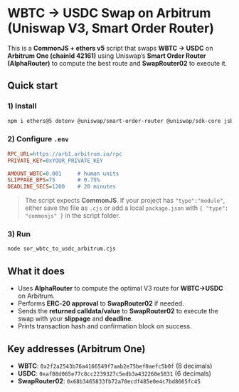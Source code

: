 # WBTC → USDC Swap on Arbitrum (Uniswap V3, Smart Order Router)

This is a **CommonJS + ethers v5** script that swaps **WBTC → USDC** on **Arbitrum One (chainId 42161)** using Uniswap’s **Smart Order Router (AlphaRouter)** to compute the best route and **SwapRouter02** to execute it.

## Quick start

### 1) Install

```bash
npm i ethers@5 dotenv @uniswap/smart-order-router @uniswap/sdk-core jsbi
```

### 2) Configure `.env`

```ini
RPC_URL=https://arb1.arbitrum.io/rpc
PRIVATE_KEY=0xYOUR_PRIVATE_KEY

AMOUNT_WBTC=0.001     # human units
SLIPPAGE_BPS=75       # 0.75%
DEADLINE_SECS=1200    # 20 minutes
```

> The script expects **CommonJS**. If your project has `"type":"module"`, either save the file as `.cjs` or add a local `package.json` with `{ "type": "commonjs" }` in the script folder.

### 3) Run

```bash
node sor_wbtc_to_usdc_arbitrum.cjs
```

## What it does

- Uses **AlphaRouter** to compute the optimal V3 route for **WBTC→USDC** on Arbitrum.
- Performs **ERC‑20 approval** to **SwapRouter02** if needed.
- Sends the **returned calldata/value** to **SwapRouter02** to execute the swap with your **slippage** and **deadline**.
- Prints transaction hash and confirmation block on success.

## Key addresses (Arbitrum One)

- **WBTC**: `0x2f2a2543b76a4166549f7aab2e75bef0aefc5b0f` (8 decimals)
- **USDC**: `0xaf88d065e77c8cc2239327c5edb3a432268e5831` (6 decimals)
- **SwapRouter02**: `0x68b3465833fb72a70ecdf485e0e4c7bd8665fc45`
